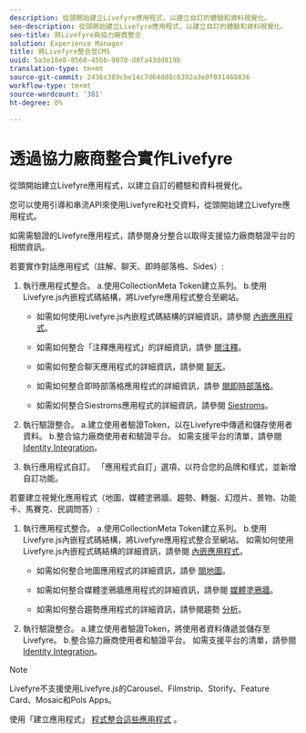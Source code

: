 ```yaml
---
description: 從頭開始建立Livefyre應用程式，以建立自訂的體驗和資料視覺化。
seo-description: 從頭開始建立Livefyre應用程式，以建立自訂的體驗和資料視覺化。
seo-title: 將Livefyre與協力廠商整合
solution: Experience Manager
title: 將Livefyre整合至CMS
uuid: 5a3e18e8-8568-45bb-9070-d0fa43dd819b
translation-type: tm+mt
source-git-commit: 2436c389cbe14c7d64dd8c0392a3e0f031468836
workflow-type: tm+mt
source-wordcount: '381'
ht-degree: 0%

---
```



# 透過協力廠商整合實作Livefyre

從頭開始建立Livefyre應用程式，以建立自訂的體驗和資料視覺化。

您可以使用引導和串流API來使用Livefyre和社交資料，從頭開始建立Livefyre應用程式。

如需需驗證的Livefyre應用程式，請參閱身分整合以取得支援協力廠商驗證平台的相關資訊。

若要實作對話應用程式（註解、聊天、即時部落格、Sides）:

1. 執行應用程式整合。
a.使用CollectionMeta Token建立系列。
b.使用Livefyre.js內嵌程式碼結構，將Livefyre應用程式整合至網站。

   * 如需如何使用Livefyre.js內嵌程式碼結構的詳細資訊，請參閱 [內嵌應用程式](/help/implementation/c-getting-started/c-implementation-process/c-using-livefyre.js-to-create-customize-and-use-apps-on-your-site.md)。

   * 如需如何整合「注釋應用程式」的詳細資訊，請參 [閱注釋](/help/using/c-about-apps/c-comments/c-comments.md)。

   * 如需如何整合聊天應用程式的詳細資訊，請參閱 [聊天](/help/using/c-about-apps/c-chat-app/c-chat-app.md)。

   * 如需如何整合即時部落格應用程式的詳細資訊，請參 [閱即時部落格](/help/using/c-about-apps/c-liveblog-app/c-liveblog-app.md)。

   * 如需如何整合Siestroms應用程式的詳細資訊，請參閱 [Siestroms](/help/using/c-about-apps/c-sidenotes-app/c-sidenotes-app.md)。

1. 執行驗證整合。
a.建立使用者驗證Token，以在Livefyre中傳遞和儲存使用者資料。
b.整合協力廠商使用者和驗證平台。 如需支援平台的清單，請參閱 [Identity Integration](/help/implementation/t-about-identity-integration/t-about-identity-integration.md)。

1. 執行應用程式自訂。 「應用程式自訂」選項，以符合您的品牌和樣式，並新增自訂功能。

若要建立視覺化應用程式（地圖、媒體塗鴉牆、趨勢、轉盤、幻燈片、景物、功能卡、馬賽克、民調問答）:

1. 執行應用程式整合。
a.使用CollectionMeta Token建立系列。
b.使用Livefyre.js內嵌程式碼結構，將Livefyre應用程式整合至網站。 如需如何使用Livefyre.js內嵌程式碼結構的詳細資訊，請參閱 [內嵌應用程式](/help/implementation/c-getting-started/c-implementation-process/c-using-livefyre.js-to-create-customize-and-use-apps-on-your-site.md)。

   * 如需如何整合地圖應用程式的詳細資訊，請參 [閱地圖](/help/using/c-about-apps/c-map-app/c-map-app.md)。

   * 如需如何整合媒體塗鴉牆應用程式的詳細資訊，請參閱 [媒體塗鴉牆](/help/using/c-about-apps/c-media-wall-app/c-media-wall-app.md)。

   * 如需如何整合趨勢應用程式的詳細資訊，請參閱趨勢 [分析](/help/using/c-about-apps/c-trending-app/c-trending-app.md)。

1. 執行驗證整合。
a.建立使用者驗證Token，將使用者資料傳遞並儲存至Livefyre。
b.整合協力廠商使用者和驗證平台。 如需支援平台的清單，請參閱 [Identity Integration](/help/implementation/t-about-identity-integration/t-about-identity-integration.md)。

>[!NOTE]
>
>Livefyre不支援使用Livefyre.js的Carousel、Filmstrip、Storify、Feature Card、Mosaic和Pols Apps。

使用「建立應用程式」 [程式整合這些應用程式](/help/using/c-about-apps/c-create-an-app.md) 。